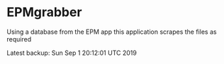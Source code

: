 # EPMgrabber
Using a database from the EPM app this application scrapes the files as required


Latest backup: Sun Sep 1 20:12:01 UTC 2019
